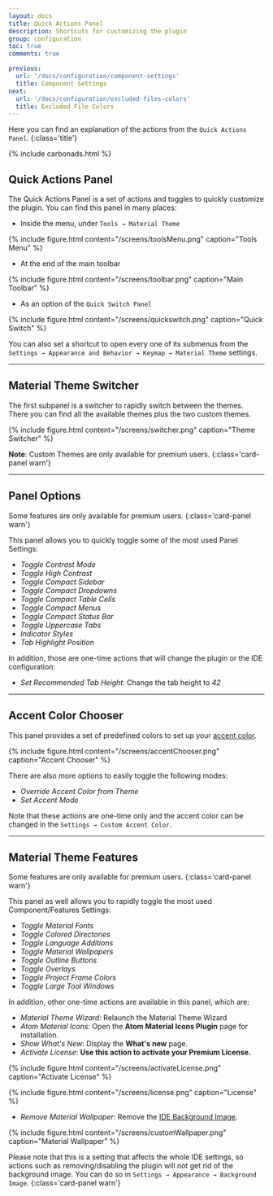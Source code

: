 ```yaml
---
layout: docs
title: Quick Actions Panel
description: Shortcuts for customizing the plugin
group: configuration
toc: true
comments: true

previous:
  url: '/docs/configuration/component-settings'
  title: Component Settings
next:
  url: '/docs/configuration/excluded-files-colors'
  title: Excluded File Colors
---
```


Here you can find an explanation of the actions from the `Quick Actions Panel`.
{:class='title'}

{% include carbonads.html %}

## Quick Actions Panel

The Quick Actions Panel is a set of actions and toggles to quickly customize the plugin. You can find this panel in many
places:
- Inside the menu, under `Tools → Material Theme`

{% include figure.html content="/screens/toolsMenu.png" caption="Tools Menu" %}

- At the end of the main toolbar

{% include figure.html content="/screens/toolbar.png" caption="Main Toolbar" %}

- As an option of the `Quick Switch Panel`

{% include figure.html content="/screens/quickswitch.png" caption="Quick Switch" %}

You can also set a shortcut to open every one of its submenus from the
`Settings → Appearance and Behavior → Keymap → Material Theme` settings.

----

## Material Theme Switcher

The first subpanel is a switcher to rapidly switch between the themes. There you can find all the available themes plus the two custom themes.

{% include figure.html content="/screens/switcher.png" caption="Theme Switcher" %}

**Note**: Custom Themes are only available for premium users.
{:class='card-panel warn'}

-----

## Panel Options

Some features are only available for premium users.
{:class='card-panel warn'}

This panel allows you to quickly toggle some of the most used Panel Settings:
- _Toggle Contrast Mode_
- _Toggle High Contrast_
- _Toggle Compact Sidebar_
- _Toggle Compact Dropdowns_
- _Toggle Compact Table Cells_
- _Toggle Compact Menus_
- _Toggle Compact Status Bar_
- _Toggle Uppercase Tabs_
- _Indicator Styles_
- _Tab Highlight Position_

In addition, those are one-time actions that will change the plugin or the IDE configuration:
- _Set Recommended Tab Height_: Change the tab height to _42_

-----

## Accent Color Chooser

This panel provides a set of predefined colors to set up your [accent color](/docs/configuration/accents).

{% include figure.html content="/screens/accentChooser.png" caption="Accent Chooser" %}

There are also more options to easily toggle the following modes:
- _Override Accent Color from Theme_
- _Set Accent Mode_

Note that these actions are one-time only and the accent color can be changed in the `Settings → Custom Accent Color`.

-----

## Material Theme Features

Some features are only available for premium users.
{:class='card-panel warn'}

This panel as well allows you to rapidly toggle the most used Component/Features Settings:
- _Toggle Material Fonts_
- _Toggle Colored Directories_
- _Toggle Language Additions_
- _Toggle Material Wallpapers_
- _Toggle Outline Buttons_
- _Toggle Overlays_
- _Toggle Project Frame Colors_
- _Toggle Large Tool Windows_

In addition, other one-time actions are available in this panel, which are:
- _Material Theme Wizard_: Relaunch the Material Theme Wizard
- _Atom Material Icons_: Open the **Atom Material Icons Plugin** page for installation.
- _Show What's New_: Display the **What's new** page.
- _Activate License_: **Use this action to activate your Premium License.**

{% include figure.html content="/screens/activateLicense.png" caption="Activate License" %}

{% include figure.html content="/screens/license.png" caption="License" %}

- _Remove Material Wallpaper_: Remove the [IDE Background Image](https://www.jetbrains.com/help/idea/setting-background-image.html).

{% include figure.html content="/screens/customWallpaper.png" caption="Material Wallpaper" %}

Please note that this is a setting that affects the whole IDE settings, so actions such as removing/disabling the plugin
will not get rid of the background image. You can do so in `Settings → Appearance → Background Image`.
{:class='card-panel warn'}

